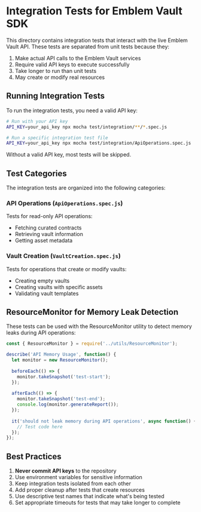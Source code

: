 # Integration Tests for Emblem Vault SDK

This directory contains integration tests that interact with the live Emblem Vault API. These tests are separated from unit tests because they:

1. Make actual API calls to the Emblem Vault services
2. Require valid API keys to execute successfully
3. Take longer to run than unit tests
4. May create or modify real resources

## Running Integration Tests

To run the integration tests, you need a valid API key:

```bash
# Run with your API key
API_KEY=your_api_key npx mocha test/integration/**/*.spec.js

# Run a specific integration test file
API_KEY=your_api_key npx mocha test/integration/ApiOperations.spec.js
```

Without a valid API key, most tests will be skipped.

## Test Categories

The integration tests are organized into the following categories:

### API Operations (`ApiOperations.spec.js`)

Tests for read-only API operations:
- Fetching curated contracts
- Retrieving vault information
- Getting asset metadata

### Vault Creation (`VaultCreation.spec.js`)

Tests for operations that create or modify vaults:
- Creating empty vaults
- Creating vaults with specific assets
- Validating vault templates

## ResourceMonitor for Memory Leak Detection

These tests can be used with the ResourceMonitor utility to detect memory leaks during API operations:

```javascript
const { ResourceMonitor } = require('../utils/ResourceMonitor');

describe('API Memory Usage', function() {
  let monitor = new ResourceMonitor();
  
  beforeEach(() => {
    monitor.takeSnapshot('test-start');
  });
  
  afterEach(() => {
    monitor.takeSnapshot('test-end');
    console.log(monitor.generateReport());
  });
  
  it('should not leak memory during API operations', async function() {
    // Test code here
  });
});
```

## Best Practices

1. **Never commit API keys** to the repository
2. Use environment variables for sensitive information
3. Keep integration tests isolated from each other
4. Add proper cleanup after tests that create resources
5. Use descriptive test names that indicate what's being tested
6. Set appropriate timeouts for tests that may take longer to complete
